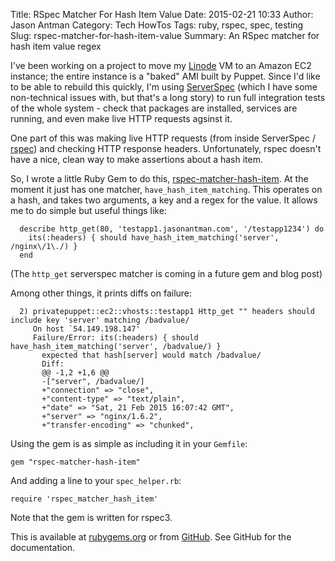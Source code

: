 Title: RSpec Matcher For Hash Item Value
Date: 2015-02-21 10:33
Author: Jason Antman
Category: Tech HowTos
Tags: ruby, rspec, spec, testing
Slug: rspec-matcher-for-hash-item-value
Summary: An RSpec matcher for hash item value regex

I've been working on a project to move my [Linode](http://linode.com) VM to an
Amazon EC2 instance; the entire instance is a "baked" AMI built by Puppet. Since
I'd like to be able to rebuild this quickly, I'm using [ServerSpec](http://serverspec.org/)
(which I have some non-technical issues with, but that's a long story) to run full
integration tests of the whole system - check that packages are installed, services
are running, and even make live HTTP requests agsinst it.

One part of this was making live HTTP requests (from inside ServerSpec / [rspec](http://rspec.info/))
and checking HTTP response headers. Unfortunately, rspec doesn't have a nice, clean way to make
assertions about a hash item.

So, I wrote a little Ruby Gem to do this, [rspec-matcher-hash-item](https://github.com/jantman/rspec-matcher-hash-item). At the moment it just
has one matcher, ``have_hash_item_matching``. This operates on a hash, and takes two arguments,
a key and a regex for the value. It allows me to do simple but useful things like:

~~~~{.ruby}
  describe http_get(80, 'testapp1.jasonantman.com', '/testapp1234') do
    its(:headers) { should have_hash_item_matching('server', /nginx\/1\./) }
  end
~~~~

(The ``http_get`` serverspec matcher is coming in a future gem and blog post)

Among other things, it prints diffs on failure:

~~~~
  2) privatepuppet::ec2::vhosts::testapp1 Http_get "" headers should include key 'server' matching /badvalue/
     On host `54.149.198.147'
     Failure/Error: its(:headers) { should have_hash_item_matching('server', /badvalue/) }
       expected that hash[server] would match /badvalue/
       Diff:
       @@ -1,2 +1,6 @@
       -["server", /badvalue/]
       +"connection" => "close",
       +"content-type" => "text/plain",
       +"date" => "Sat, 21 Feb 2015 16:07:42 GMT",
       +"server" => "nginx/1.6.2",
       +"transfer-encoding" => "chunked",
~~~~

Using the gem is as simple as including it in your ``Gemfile``:

    gem "rspec-matcher-hash-item"

And adding a line to your ``spec_helper.rb``:

    require 'rspec_matcher_hash_item'

Note that the gem is written for rspec3.

This is available at [rubygems.org](https://rubygems.org/gems/rspec-matcher-hash-item) or from
[GitHub](https://github.com/jantman/rspec-matcher-hash-item). See GitHub for the documentation.
